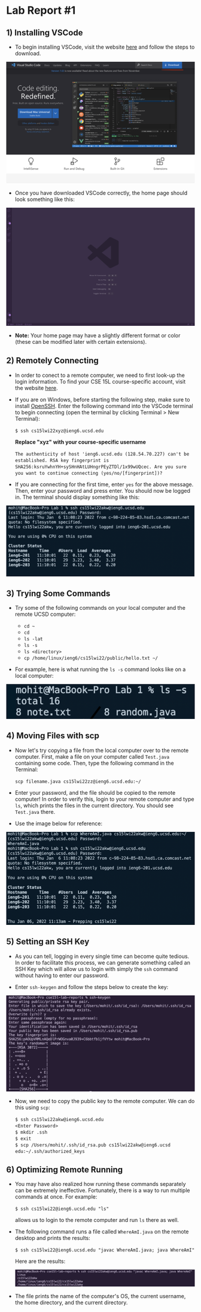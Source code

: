 # Lab Report #1

## 1) Installing VSCode
* To begin installing VSCode, visit the website [here](https://code.visualstudio.com/) and follow the steps to download.

![VSCode Download](vscode_download.png) 

* Once you have downloaded VSCode correctly, the home page should look something like this:

![VSCode Homepage](vscode_home.png)

* **Note:** Your home page may have a slightly different format or color (these can be modified later with certain extensions).

## 2) Remotely Connecting

* In order to conect to a remote computer, we need to first look-up the login information. To find your CSE 15L course-specific account, visit the website [here](https://sdacs.ucsd.edu/~icc/index.php). 

* If you are on Windows, before starting the following step, make sure to install [OpenSSH](https://www.openssh.com/). Enter the following command into the VSCode terminal to begin connecting (open the terminal by clicking Terminal > New Terminal):

  `$ ssh cs15lwi22xyz@ieng6.ucsd.edu`

  **Replace "xyz" with your course-specific username**

    `The authenticity of host 'ieng6.ucsd.edu (128.54.70.227) can't be established.
    RSA key fingerprint is SHA256:ksruYwhnYH+sySHnHAtLUHngrPEyZTDl/1x99wUQcec.
    Are you sure you want to continue connecting (yes/no/[fingerprint])?`

* If you are connecting for the first time, enter `yes` for the above message. Then, enter your password and press enter. You should now be logged in. The terminal should display something like this: 

![Remote Connect1](remote_connect1.png)

## 3) Trying Some Commands

* Try some of the following commands on your local computer and the remote UCSD computer:
    - `cd ~`
    - `cd`
    - `ls -lat`
    - `ls -s`
    - `ls <directory>`
    - `cp /home/linux/ieng6/cs15lwi22/public/hello.txt ~/`

* For example, here is what running the `ls -s` command looks like on a local computer: 

![Local Command](commands.png)

## 4) Moving Files with **scp**

* Now let's try copying a file from the local computer over to the remote computer. First, make a file on your computer called `Test.java` containing some code. Then, type the following command in the Terminal:

    `scp filename.java cs15lwi22zz@ieng6.ucsd.edu:~/`

* Enter your password, and the file should be copied to the remote computer! In order to verify this, login to your remote computer and type `ls`, which prints the files in the current directory. You should see `Test.java` there.

* Use the image below for reference:

![SCP](scp.png)

## 5) Setting an SSH Key

* As you can tell, logging in every single time can become quite tedious. In order to facilitate this process, we can generate something called an SSH Key which will allow us to login with simply the `ssh` command without having to enter our password. 

* Enter `ssh-keygen` and follow the steps below to create the key:

![SSH Keygen](ssh_keygen.png)

* Now, we need to copy the public key to the remote computer. We can do this using `scp`:

    `$ ssh cs15lwi22akw@ieng6.ucsd.edu`\
 `<Enter Password>`\
 `$ mkdir .ssh`\
 `$ exit`\
`$ scp /Users/mohit/.ssh/id_rsa.pub cs15lwi22akw@ieng6.ucsd edu:~/.ssh/authorized_keys`

## 6) Optimizing Remote Running

* You may have also realized how running these commands separately can be extremely ineffective. Fortunately, there is a way to run multiple commands at once. For example:

  `$ ssh cs15lwi22@ieng6.ucsd.edu "ls"` 

  allows us to login to the remote computer and run `ls` there as well.

* The following command runs a file called `WhereAmI.java` on the remote desktop and prints the results:

  `$ ssh cs15lwi22@ieng6.ucsd.edu "javac WhereAmI.java; java WhereAmI"`

  Here are the results: 

  ![Remote File](run_remote_file.png)

* The file prints the name of the computer's OS, the current username, the home directory, and the current directory.

